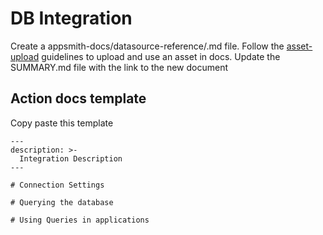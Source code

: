 # DB Integration

Create a appsmith-docs/datasource-reference/<integratiom>.md file.
Follow the [asset-upload](./UploadingAssets.md) guidelines to upload and use an asset in docs.
Update the SUMMARY.md file with the link to the new document

## Action docs template

Copy paste this template

```
---
description: >-
  Integration Description
---

# Connection Settings

# Querying the database

# Using Queries in applications

```
